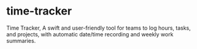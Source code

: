 # time-tracker
Time Tracker, A swift and user-friendly tool for teams to log hours, tasks, and projects, with automatic date/time recording and weekly work summaries.
